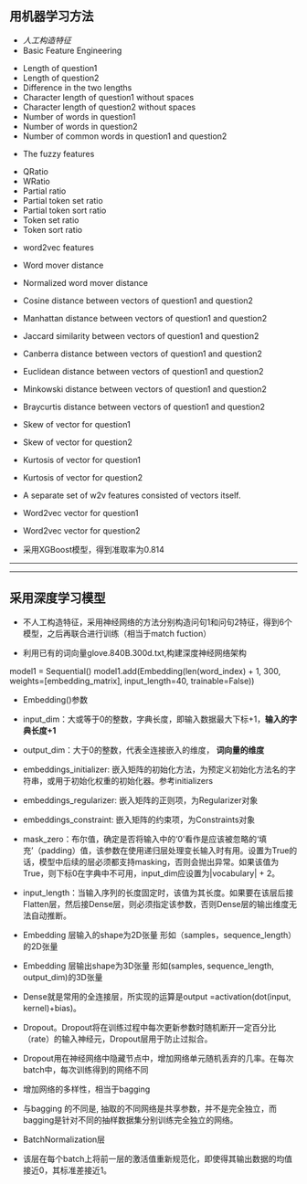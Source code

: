 ## 用机器学习方法 
- *人工构造特征*
- Basic Feature Engineering  

* Length of question1
* Length of question2
* Difference in the two lengths
* Character length of question1 without spaces
* Character length of question2 without spaces
* Number of words in question1
* Number of words in question2
* Number of common words in question1 and question2

- The fuzzy features  

* QRatio
* WRatio
* Partial ratio
* Partial token set ratio
* Partial token sort ratio
* Token set ratio
* Token sort ratio

- word2vec features  

* Word mover distance
* Normalized word mover distance
* Cosine distance between vectors of question1 and question2
* Manhattan distance between vectors of question1 and question2
* Jaccard similarity between vectors of question1 and question2
* Canberra distance between vectors of question1 and question2
* Euclidean distance between vectors of question1 and question2
* Minkowski distance between vectors of question1 and question2
* Braycurtis distance between vectors of question1 and question2
* Skew of vector for question1
* Skew of vector for question2
* Kurtosis of vector for question1
* Kurtosis of vector for question2

* A separate set of w2v features consisted of vectors itself.  

* Word2vec vector for question1
* Word2vec vector for question2

- 采用XGBoost模型，得到准取率为0.814

---
--- 

## 采用深度学习模型

* 不人工构造特征，采用神经网络的方法分别构造问句1和问句2特征，得到6个模型，之后再联合进行训练（相当于match fuction）

* 利用已有的词向量glove.840B.300d.txt,构建深度神经网络架构
>>>
model1 = Sequential()
model1.add(Embedding(len(word_index) + 1,
                     300,
                     weights=[embedding_matrix],
                     input_length=40,
                     trainable=False))
>>>

* Embedding()参数

* input_dim：大或等于0的整数，字典长度，即输入数据最大下标+1，**输入的字典长度+1**
* output_dim：大于0的整数，代表全连接嵌入的维度， **词向量的维度**
* embeddings_initializer: 嵌入矩阵的初始化方法，为预定义初始化方法名的字符串，或用于初始化权重的初始化器。参考initializers 
* embeddings_regularizer: 嵌入矩阵的正则项，为Regularizer对象 
* embeddings_constraint: 嵌入矩阵的约束项，为Constraints对象 
* mask_zero：布尔值，确定是否将输入中的‘0’看作是应该被忽略的‘填充’（padding）值，该参数在使用递归层处理变长输入时有用。设置为True的话，模型中后续的层必须都支持masking，否则会抛出异常。如果该值为True，则下标0在字典中不可用，input_dim应设置为|vocabulary| + 2。 
* input_length：当输入序列的长度固定时，该值为其长度。如果要在该层后接Flatten层，然后接Dense层，则必须指定该参数，否则Dense层的输出维度无法自动推断。

* Embedding 层输入的shape为2D张量  形如（samples，sequence_length）的2D张量 

* Embedding 层输出shape为3D张量 形如(samples, sequence_length, output_dim)的3D张量


* Dense就是常用的全连接层，所实现的运算是output =activation(dot(input, kernel)+bias)。

* Dropout。Dropout将在训练过程中每次更新参数时随机断开一定百分比（rate）的输入神经元，Dropout层用于防止过拟合。
* Dropout用在神经网络中隐藏节点中，增加网络单元随机丢弃的几率。在每次batch中，每次训练得到的网络不同
* 增加网络的多样性，相当于bagging
* 与bagging 的不同是, 抽取的不同网络是共享参数，并不是完全独立，而bagging是针对不同的抽样数据集分别训练完全独立的网络。



* BatchNormalization层
* 该层在每个batch上将前一层的激活值重新规范化，即使得其输出数据的均值接近0，其标准差接近1。
